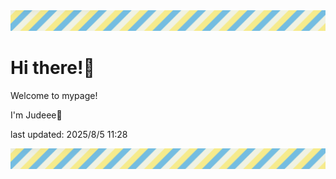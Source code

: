 <!-- Header image -->
<img src="./pokemon/pokemon_30.png" width="1000">

# Hi there!👋

Welcome to mypage!

I'm Judeee🐷

last updated: 2025/8/5 11:28

<!-- Footer image -->
<img src="./pokemon/pokemon_30.png" width="1000">
